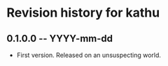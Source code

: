 # Revision history for kathu

## 0.1.0.0 -- YYYY-mm-dd

* First version. Released on an unsuspecting world.
